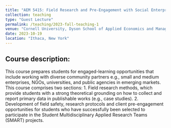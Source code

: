 ```yaml
---
title: "AEM 5415: Field Research and Pre-Engagement with Social Enterprises in Emerging Markets"
collection: teaching
type: "Guest Lecture"
permalink: /teaching/2023-fall-teaching-1 
venue: "Cornell University, Dyson School of Applied Economics and Management"
date: 2023-10-19
location: "Ithaca, New York"
---
```



## Course description:

This course prepares students for engaged-learning opportunities that include working with diverse community partners e.g., small and medium enterprises, NGOs, universities, and public agencies in emerging markets. This course comprises two sections: 1. Field research methods, which provide students with a strong theoretical grounding on how to collect and report primary data in publishable works (e.g., case studies). 2. Development of field safety, research protocols and client pre-engagement opportunities for students who have successfully been selected to participate in the Student Multidisciplinary Applied Research Teams (SMART) projects. 
